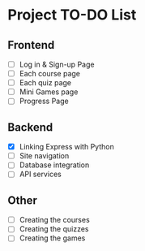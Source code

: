 # Project TO-DO List

## Frontend
- [ ] Log in & Sign-up Page  
- [ ] Each course page  
- [ ] Each quiz page  
- [ ] Mini Games page  
- [ ] Progress Page  

## Backend
- [x] Linking Express with Python  
- [ ] Site navigation  
- [ ] Database integration  
- [ ] API services  

## Other
- [ ] Creating the courses  
- [ ] Creating the quizzes  
- [ ] Creating the games  
